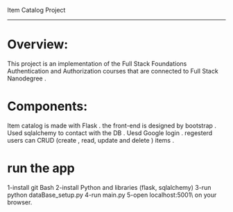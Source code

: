 Item Catalog Project 
_____________________

# Overview:
This project is an implementation of the Full Stack Foundations Authentication and
Authorization courses that are connected to Full Stack Nanodegree .

# Components:
Item catalog is made with Flask . 
the front-end is designed by bootstrap . 
Used sqlalchemy to contact with the DB . 
Uesd Google login . 
regesterd users can CRUD (create , read, update and delete ) items . 

# run the app
1-install git Bash
2-install Python and libraries (flask, sqlalchemy)
3-run python dataBase_setup.py
4-run main.py
5-open localhost:5001\ on your browser.
